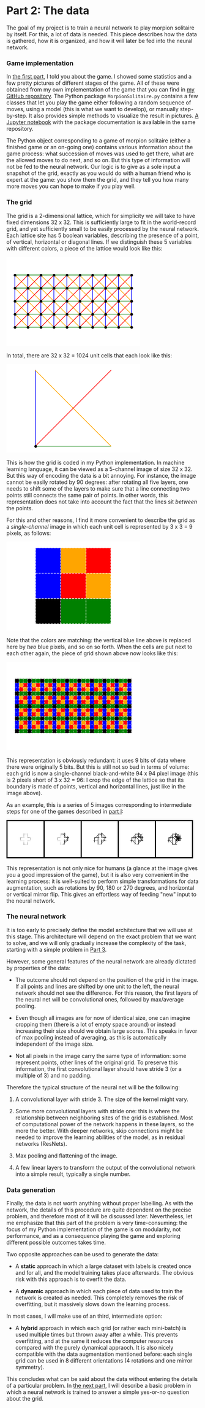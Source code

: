 # Part 2: The data

The goal of my project is to train a neural network to play morpion solitaire by itself. For this, a lot of data is needed. This piece describes how the data is gathered, how it is organized, and how it will later be fed into the neural network.

### Game implementation

In [the first part](/2021/11/29/Part_1_Game.html), I told you about the game. I showed some statistics and a few pretty pictures of different stages of the game. All of these were obtained from my own implementation of the game that you can find in [my GitHub repository](https://github.com/gillioz/MorpionSolitaire). 
The Python package `MorpionSolitaire.py` contains a few classes that let you play the game either following a random sequence of moves, using a model (this is what we want to develop), or manually step-by-step. It also provides simple methods to visualize the result in pictures.
[A Jupyter notebook](https://github.com/gillioz/MorpionSolitaire/blob/main/Documentation.ipynb) with the package documentation is available in the same repository.

The Python object corresponding to a game of morpion solitaire (either a finished game or an on-going one) contains various information about the game process: what succession of moves was used to get there, what are the allowed moves to do next, and so on. But this type of information will not be fed to the neural network. Our logic is to give as a sole input a snapshot of the grid, exactly as you would do with a human friend who is expert at the game: you show them the grid, and they tell you how many more moves you can hope to make if you play well.

### The grid

The grid is a 2-dimensional lattice, which for simplicity we will take to have fixed dimensions 32 x 32. This is sufficiently large to fit in the world-record grid, and yet sufficiently small to be easily processed by the neural network. Each lattice site has 5 boolean variables, describing the presence of a point, of vertical, horizontal or diagonal lines. If we distinguish these 5 variables with different colors, a piece of the lattice would look like this:

![png](/images/grid_1.png 'A piece of the grid, each colored line and dot corresponding to one boolean variable.')

In total, there are 32 x 32 = 1024 unit cells that each look like this:

![png](/images/unit_cell_1.png 'The unit cell is formed by one dot and four lines.')

This is how the grid is coded in my Python implementation. In machine learning language, it can be viewed as a 5-channel image of size 32 x 32. But this way of encoding the data is a bit annoying. For instance, the image cannot be easily rotated by 90 degrees: after rotating all five layers, one needs to shift some of the layers to make sure that a line connecting two points still connects the same pair of points. In other words, this representation does not take into account the fact that the lines sit *between* the points.

For this and other reasons, I find it more convenient to describe the grid as a *single-channel* image in which each unit cell is represented by 3 x 3 = 9 pixels, as follows:

![png](/images/unit_cell_2.png 'The same unit cell represented by 3 x 3 pixels, with matching colors.')

Note that the colors are matching: the vertical blue line above is replaced here by *two* blue pixels, and so on so forth.
When the cells are put next to each other again, the piece of grid shown above now looks like this:

![png](/images/grid_2.png 'The same piece of grid as above, now represented by pixels.')

This representation is obviously redundant: it uses 9 bits of data where there were originally 5 bits. But this is still not so bad in terms of volume: each grid is now a single-channel black-and-white 94 x 94 pixel image (this is 2 pixels short of 3 x 32 = 96: I crop the edge of the lattice so that its boundary is made of points, vertical and horizontal lines, just like in the image above).

As an example, this is a series of 5 images corresponding to intermediate steps for one of the games described in [part I](2021/11/29/Part_1_Game.html):

![png](/images/five_grids.png '')

This representation is not only nice for humans (a glance at the image gives you a good impression of the game), but it is also very convenient in the learning process: it is well-suited to perform simple transformations for data augmentation, such as rotations by 90, 180 or 270 degrees, and horizontal or vertical mirror flip. This gives an effortless way of feeding "new" input to the neural network.

### The neural network

It is too early to precisely define the model architecture that we will use at this stage.
This architecture will depend on the exact problem that we want to solve, and we will only gradually increase the complexity of the task, starting with a simple problem in [Part 3](/).

However, some general features of the neural network are already dictated by properties of the data:

- The outcome should not depend on the position of the grid in the image. If all points and lines are shifted by one unit to the left, the neural network should not see the difference. For this reason, the first layers of the neural net will be convolutional ones, followed by max/average pooling.

- Even though all images are for now of identical size, one can imagine cropping them (there is a lot of empty space around) or instead increasing their size should we obtain large scores. This speaks in favor of max pooling instead of averaging, as this is automatically independent of the image size.

- Not all pixels in the image carry the same type of information: some represent points, other lines of the original grid. To preserve this information, the first convolutional layer should have stride 3 (or a multiple of 3) and no padding.

Therefore the typical structure of the neural net will be the following:

1. A convolutional layer with stride 3. The size of the kernel might vary.

1. Some more convolutional layers with stride one: this is where the relationship between neighboring sites of the grid is established. Most of computational power of the network happens in these layers, so the more the better. With deeper networks, skip connections might be needed to improve the learning abilities of the model, as in residual networks (ResNets).

1. Max pooling and flattening of the image.

1. A few linear layers to transform the output of the convolutional network into a simple result, typically a single number.


### Data generation

Finally, the data is not worth anything without proper labelling. As with the network, the details of this procedure are quite dependent on the precise problem, and therefore most of it will be discussed later. Nevertheless, let me emphasize that this part of the problem is very time-consuming: the focus of my Python implementation of the game is on modularity, not performance, and as a consequence playing the game and exploring different possible outcomes takes time.

Two opposite approaches can be used to generate the data:

- A **static** approach in which a large dataset with labels is created once and for all, and the model training takes place afterwards. The obvious risk with this approach is to overfit the data.

- A **dynamic** approach in which each piece of data used to train the network is created as needed. This completely removes the risk of overfitting, but it massively slows down the learning process.

In most cases, I will make use of an third, intermediate option:

- A **hybrid** approach in which each grid (or rather each mini-batch) is used multiple times but thrown away after a while. This prevents overfitting, and at the same it reduces the computer resources compared with the purely dynamical appraoch. It is also nicely compatible with the data augmentation mentioned before: each single grid can be used in 8 different orientations (4 rotations and one mirror symmetry).

This concludes what can be said about the data without entering the details of a particular problem.
In [the next part](/), I will describe a basic problem in which a neural network is trained to answer a simple yes-or-no question about the grid.


